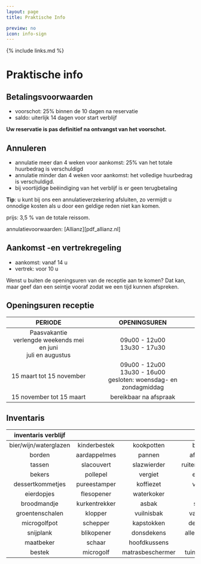 ```yaml
---
layout: page
title: Praktische Info

preview: no
icon: info-sign
---
```


{% include links.md %}

# Praktische info

## Betalingsvoorwaarden
- voorschot: 25% binnen de 10 dagen na reservatie
- saldo: uiterlijk 14 dagen voor start verblijf

**Uw reservatie is pas definitief na ontvangst van het voorschot.**

## Annuleren
- annulatie meer dan 4 weken voor aankomst: 25% van het totale huurbedrag is verschuldigd
- annulatie minder dan 4 weken voor aankomst: het volledige huurbedrag is verschuldigd.
- bij voortijdige beëindiging van het verblijf is er geen terugbetaling

**Tip**: u kunt bij ons een annulatieverzekering afsluiten, zo vermijdt u onnodige kosten als u door een geldige reden niet kan komen.

prijs: 3,5 % van de totale reissom. 

annulatievoorwaarden: [Allianz][pdf_allianz.nl]


## Aankomst -en vertrekregeling
- aankomst: vanaf 14 u 
- vertrek: voor 10 u

Wenst u buiten de openingsuren van de receptie aan te komen? Dat kan, maar geef dan een seintje vooraf zodat we een tijd kunnen afspreken.

## Openingsuren receptie

PERIODE                         | OPENINGSUREN       | 
:------------------------------:|:-----------:|
Paasvakantie<br> verlengde weekends mei en juni<br> juli en augustus               |09u00 - 12u00<br>13u30 - 17u30
15 maart tot 15 november        |09u00 - 12u00<br>13u30 - 16u00<br>gesloten: woensdag- en zondagmiddag
15 november tot 15 maart        |bereikbaar na afspraak                     
                             

## Inventaris

inventaris verblijf    |             |               |              |
:---------------------:|:-----------:|:-------------:|:------------:
bier/wijn/waterglazen  |kinderbestek |kookpotten     |borstel                              
borden                 |aardappelmes |pannen         |aftrekker
tassen                 |slacouvert   |slazwierder    |ruitenaftrekker
bekers                 |pollepel     |vergiet        |emmer
dessertkommetjes       |pureestamper |koffiezet      |vuilblik
eierdopjes             |flesopener   |waterkoker     |dweil
broodmandje            |kurkentrekker|asbak          |spons
groentenschalen        |klopper      |vuilnisbak     |vaatdoek
microgolfpot           |schepper     |kapstokken     |detergent
snijplank              |blikopener   |donsdekens     |allesreiniger
maatbeker              |schaar       |hoofdkussens   |azijn
bestek                 |microgolf    |matrasbeschermer|tuinmeubels
